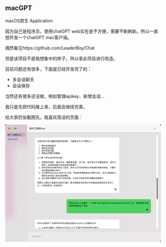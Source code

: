 ## macGPT

macOS原生 Application

因为自己是程序员，使用chatGPT web实在是不方便，需要不断刷新。所以一直想开发一个chatGPT mac客户端。

偶然看见https://github.com/LeaderBoy/Chat

但是该项目不是我想象中的样子，所以拿此项目进行改造。


目前问题还有很多，下面是已经开发完了的：

- 多会话聊天
- 会话保存

当然还有很多还没做，例如管理apikey、新增会话...

我只是先把代码推上来，后面会继续完善。

给大家扔张截图先，我喜欢简洁的页面：

<p align="center">
  <img src="Assets/s1.png?raw=true" alt="MacGPT"/>
</p>
